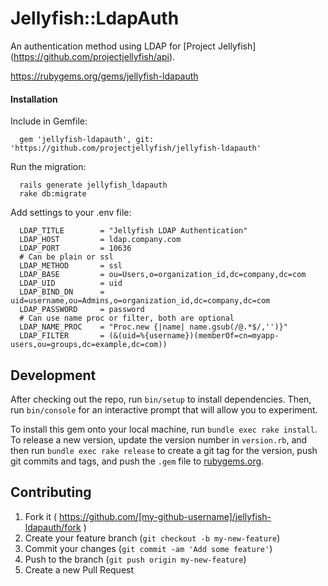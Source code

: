 Jellyfish::LdapAuth
=======
An authentication method using LDAP for [Project Jellyfish] (https://github.com/projectjellyfish/api).

https://rubygems.org/gems/jellyfish-ldapauth
#### Installation
Include in Gemfile:
```
  gem 'jellyfish-ldapauth', git: 'https://github.com/projectjellyfish/jellyfish-ldapauth'
```

Run the migration:
```
  rails generate jellyfish_ldapauth
  rake db:migrate
```

Add settings to your .env file:
```
  LDAP_TITLE        = "Jellyfish LDAP Authentication"
  LDAP_HOST         = ldap.company.com
  LDAP_PORT         = 10636
  # Can be plain or ssl
  LDAP_METHOD       = ssl
  LDAP_BASE         = ou=Users,o=organization_id,dc=company,dc=com
  LDAP_UID          = uid
  LDAP_BIND_DN      = uid=username,ou=Admins,o=organization_id,dc=company,dc=com
  LDAP_PASSWORD     = password
  # Can use name proc or filter, both are optional
  LDAP_NAME_PROC    = "Proc.new {|name| name.gsub(/@.*$/,'')}"
  LDAP_FILTER       = (&(uid=%{username})(memberOf=cn=myapp-users,ou=groups,dc=example,dc=com))
```

## Development

After checking out the repo, run `bin/setup` to install dependencies. Then, run `bin/console` for an interactive prompt that will allow you to experiment.

To install this gem onto your local machine, run `bundle exec rake install`. To release a new version, update the version number in `version.rb`, and then run `bundle exec rake release` to create a git tag for the version, push git commits and tags, and push the `.gem` file to [rubygems.org](https://rubygems.org).

## Contributing

1. Fork it ( https://github.com/[my-github-username]/jellyfish-ldapauth/fork )
2. Create your feature branch (`git checkout -b my-new-feature`)
3. Commit your changes (`git commit -am 'Add some feature'`)
4. Push to the branch (`git push origin my-new-feature`)
5. Create a new Pull Request

